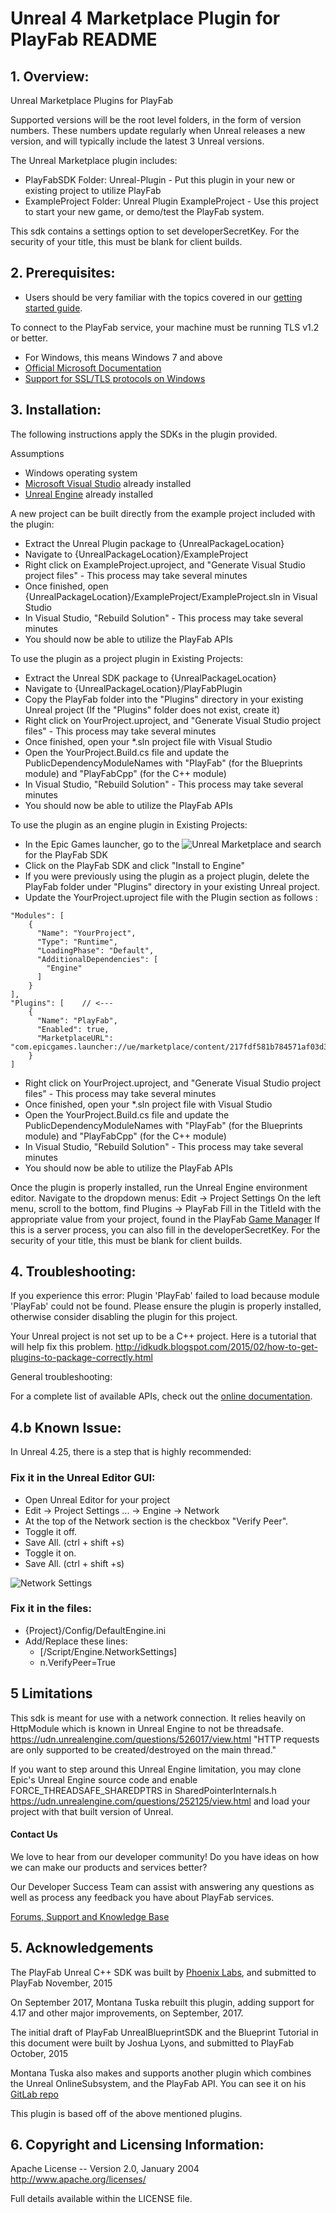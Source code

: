 # Unreal 4 Marketplace Plugin for PlayFab README

## 1. Overview:

Unreal Marketplace Plugins for PlayFab

Supported versions will be the root level folders, in the form of version numbers. These numbers update regularly when Unreal releases a new version, and will typically include the latest 3 Unreal versions.

The Unreal Marketplace plugin includes:

* PlayFabSDK Folder: Unreal-Plugin - Put this plugin in your new or existing project to utilize PlayFab
* ExampleProject Folder: Unreal Plugin ExampleProject - Use this project to start your new game, or demo/test the PlayFab system.

This sdk contains a settings option to set developerSecretKey.  For the security of your title, this must be blank for client builds.

## 2. Prerequisites:

* Users should be very familiar with the topics covered in our [getting started guide](https://api.playfab.com/docs/general-getting-started).

To connect to the PlayFab service, your machine must be running TLS v1.2 or better.
* For Windows, this means Windows 7 and above
* [Official Microsoft Documentation](https://msdn.microsoft.com/en-us/library/windows/desktop/aa380516%28v=vs.85%29.aspx)
* [Support for SSL/TLS protocols on Windows](http://blogs.msdn.com/b/kaushal/archive/2011/10/02/support-for-ssl-tls-protocols-on-windows.aspx)


## 3. Installation:

The following instructions apply the SDKs in the plugin provided.

Assumptions

* Windows operating system
* [Microsoft Visual Studio](https://www.visualstudio.com/en-us/products/visual-studio-community-vs.aspx) already installed
* [Unreal Engine](https://www.unrealengine.com/dashboard) already installed

A new project can be built directly from the example project included with the plugin:

* Extract the Unreal Plugin package to {UnrealPackageLocation}
* Navigate to {UnrealPackageLocation}/ExampleProject
* Right click on ExampleProject.uproject, and "Generate Visual Studio project files" - This process may take several minutes
* Once finished, open {UnrealPackageLocation}/ExampleProject/ExampleProject.sln in Visual Studio
* In Visual Studio, "Rebuild Solution" - This process may take several minutes
* You should now be able to utilize the PlayFab APIs

To use the plugin as a project plugin in Existing Projects:
* Extract the Unreal SDK package to {UnrealPackageLocation}
* Navigate to {UnrealPackageLocation}/PlayFabPlugin
* Copy the PlayFab folder into the "Plugins" directory in your existing Unreal project (If the "Plugins" folder does not exist, create it)
* Right click on YourProject.uproject, and "Generate Visual Studio project files" - This process may take several minutes
* Once finished, open your *.sln project file with Visual Studio
* Open the YourProject.Build.cs file and update the PublicDependencyModuleNames with "PlayFab" (for the Blueprints module) and "PlayFabCpp" (for the C++ module)
* In Visual Studio, "Rebuild Solution" - This process may take several minutes
* You should now be able to utilize the PlayFab APIs

To use the  plugin as an engine plugin in Existing Projects:
* In the Epic Games launcher, go to the ![Unreal Marketplace](images/Marketplace.PNG) and search for the PlayFab SDK
* Click on the PlayFab SDK and click "Install to Engine"
* If you were previously using the plugin as a project plugin, delete the PlayFab folder under "Plugins" directory in your existing Unreal project.
* Update the YourProject.uproject file with the Plugin section as follows :
```
"Modules": [
    {
      "Name": "YourProject",
      "Type": "Runtime",
      "LoadingPhase": "Default",
      "AdditionalDependencies": [
        "Engine"
      ]
    }
],
"Plugins": [    // <---
    {
      "Name": "PlayFab",
      "Enabled": true,
      "MarketplaceURL": "com.epicgames.launcher://ue/marketplace/content/217fdf581b784571af03d3fb6580368f"
    }
]
```
* Right click on YourProject.uproject, and "Generate Visual Studio project files" - This process may take several minutes
* Once finished, open your *.sln project file with Visual Studio
* Open the YourProject.Build.cs file and update the PublicDependencyModuleNames with "PlayFab" (for the Blueprints module) and "PlayFabCpp" (for the C++ module)
* In Visual Studio, "Rebuild Solution" - This process may take several minutes
* You should now be able to utilize the PlayFab APIs

Once the plugin is properly installed, run the Unreal Engine environment editor.
Navigate to the dropdown menus:  Edit -> Project Settings
On the left menu, scroll to the bottom, find Plugins -> PlayFab
Fill in the TitleId with the appropriate value from your project, found in the PlayFab [Game Manager](https://developer.playfab.com/en-us/studios)
If this is a server process, you can also fill in the developerSecretKey.  For the security of your title, this must be blank for client builds.

## 4. Troubleshooting:

If you experience this error:
Plugin 'PlayFab' failed to load because module 'PlayFab' could not be found.  Please ensure the plugin is properly installed, otherwise consider disabling the plugin for this project.

Your Unreal project is not set up to be a C++ project.  Here is a tutorial that will help fix this problem.
http://idkudk.blogspot.com/2015/02/how-to-get-plugins-to-package-correctly.html

General troubleshooting:

For a complete list of available APIs, check out the [online documentation](http://api.playfab.com/Documentation/).

## 4.b Known Issue:

In Unreal 4.25, there is a step that is highly recommended:

### Fix it in the Unreal Editor GUI:

* Open Unreal Editor for your project
* Edit -> Project Settings ... -> Engine -> Network
* At the top of the Network section is the checkbox "Verify Peer".
* Toggle it off.
* Save All. (ctrl + shift +s)
* Toggle it on.
* Save All. (ctrl + shift +s)

![Network Settings](images/NetworkSettings.png)

### Fix it in the files:

* {Project}/Config/DefaultEngine.ini
* Add/Replace these lines:
    * [/Script/Engine.NetworkSettings]
    * n.VerifyPeer=True

## 5 Limitations

This sdk is meant for use with a network connection. It relies heavily on HttpModule which is known in Unreal Engine to not be threadsafe. https://udn.unrealengine.com/questions/526017/view.html "HTTP requests are only supported to be created/destroyed on the main thread."

If you want to step around this Unreal Engine limitation, you may clone Epic's Unreal Engine source code and enable FORCE_THREADSAFE_SHAREDPTRS in SharedPointerInternals.h https://udn.unrealengine.com/questions/252125/view.html and load your project with that built version of Unreal.


#### Contact Us
We love to hear from our developer community!
Do you have ideas on how we can make our products and services better?

Our Developer Success Team can assist with answering any questions as well as process any feedback you have about PlayFab services.

[Forums, Support and Knowledge Base](https://community.playfab.com/index.html)


## 5. Acknowledgements

The PlayFab Unreal C++ SDK was built by [Phoenix Labs](http://www.phoenixlabs.ca/), and submitted to PlayFab November, 2015

On September 2017, Montana Tuska rebuilt this plugin, adding support for 4.17 and other major improvements, on September, 2017.

The initial draft of PlayFab UnrealBlueprintSDK and the Blueprint Tutorial in this document were built by Joshua Lyons, and submitted to PlayFab October, 2015

Montana Tuska also makes and supports another plugin which combines the Unreal OnlineSubsystem, and the PlayFab API. You can see it on his [GitLab repo](https://gitlab.com/mtuska/OnlineSubsystemPlayFab)

This plugin is based off of the above mentioned plugins.

## 6. Copyright and Licensing Information:

  Apache License --
  Version 2.0, January 2004
  http://www.apache.org/licenses/

  Full details available within the LICENSE file.
